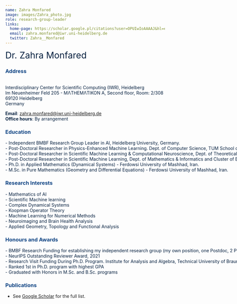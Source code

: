 ```yaml
---
name: Zahra Monfared
image: images/Zahra_photo.jpg
role: research-group-leader
links:
  home-page: https://scholar.google.pl/citations?user=OPUIwIoAAAAJ&hl=en
  email: zahra.monfared@iwr.uni-heidelberg.de 
  twitter: Zahra__Monfared
---
```


<span style="font-size: 2em; color: #072140;">Dr. Zahra Monfared</span>



### <span style="color: #114584;">Address</span>

<div style="color: #072140; text-align: left;"> <br>
Interdisciplinary Center for Scientific Computing (IWR), Heidelberg <br>  
Im Neuenheimer Feld 205 - MΛTHEMΛTIKON A, Second floor, Room: 2/308<br> 
69120 Heidelberg <br> 
Germany
</div>

<span style="color: #072140;"><strong>Email</strong>: <a href="mailto:zahra.monfared@iwr.uni-heidelberg.de" style="color: #114584;">zahra.monfared@iwr.uni-heidelberg.de</a></span>  
<span style="color: #072140;"><strong>Office hours</strong>: By arrangement</span>



### <span style="color: #114584;">Education</span>

<div style="color: #072140; text-align: left; white-space: nowrap;">
- Independent BMBF Research Group Leader in AI, Heidelberg University, Germany. 
</div>
<div style="color: #072140; text-align: left; white-space: nowrap;">
- Post-Doctoral Researcher in Physics-Enhanced Machine Learning. Dept. of Computer Science, TUM School of CIT, Technical University of Munich, Germany.
</div>
<div style="color: #072140; text-align: left; white-space: nowrap;">
- Post-Doctoral Researcher in Scientific Machine Learning & Computational Neuroscience, Dept. of Theoretical Neuroscience, CIMH, Medical Faculty Mannheim, Heidelberg University, Germany.
</div>
<div style="color: #072140; text-align: left; white-space: nowrap;">
- Post-Doctoral Researcher in Scientific Machine Learning, Dept. of Mathematics & Informatics and Cluster of Excellence STRUCTURES, Heidelberg University, Germany.  
</div>
<div style="color: #072140; text-align: left; white-space: nowrap;">
- Ph.D. in Applied Mathematics (Dynamical Systems) - Ferdowsi University of Mashhad, Iran. 
</div>
<div style="color: #072140; text-align: left; white-space: nowrap;">
- M.Sc. in Pure Mathematics (Geometry and Differential Equations) - Ferdowsi University of Mashhad, Iran.  
</div>




### <span style="color: #114584;">Research Interests</span>

<div style="color: #072140; text-align: left;">
- Mathematics of AI <br>
- Scientific Machine learning <br>
- Complex Dynamical Systems  <br>
- Koopman Operator Theory <br>
- Machine Learning for Numerical Methods <br>  
- Neuroimaging and Brain Health Analysis <br>
- Applied Geometry, Topology and Functional Analysis <br>  
</div>



### <span style="color: #114584;">Honours and Awards</span>

<div style="color: #072140; text-align: left; white-space: nowrap;">
- BMBF Research Funding for establishing my independent research group (my own position, one Postdoc, 2 PhD positions and one research assistant)in the field of AI (2024–2027) <br>
- NeurIPS Outstanding Reviewer Award, 2021 <br>
- Research Visit Funding During Ph.D. Program. Institute for Analysis and Algebra, Technical University of Braunschweig, Germany. <br>
- Ranked 1st in Ph.D. program with highest GPA <br>  
- Graduated with Honors in M.Sc. and B.Sc. programs <br>  
</div>



### <span style="color: #114584;">Publications</span>


- See [Google Scholar](https://scholar.google.pl/citations?user=OPUIwIoAAAAJ&hl=en) for the full list.

